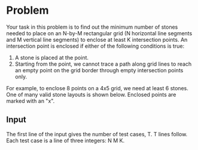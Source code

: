 # Problem

Your task in this problem is to find out the minimum number of stones needed to place on an N-by-M rectangular grid (N horizontal line segments and M vertical line segments) to enclose at least K intersection points. An intersection point is enclosed if either of the following conditions is true:

1. A stone is placed at the point.
1. Starting from the point, we cannot trace a path along grid lines to reach an empty point on the grid border through empty intersection points only.

For example, to enclose 8 points on a 4x5 grid, we need at least 6 stones. One of many valid stone layouts is shown below. Enclosed points are marked with an "x".

## Input

The first line of the input gives the number of test cases, T. T lines follow. Each test case is a line of three integers: N M K.
